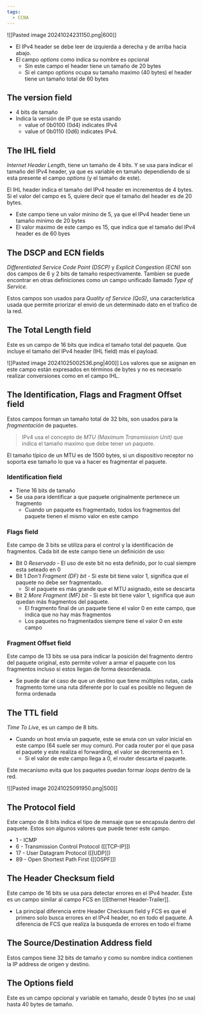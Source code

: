 ```yaml
---
tags:
  - CCNA
---
```

![[Pasted image 20241024231150.png|600]]

- El IPv4 header se debe leer de izquierda a derecha y de arriba hacia abajo. 
- El campo _options_ como indica su nombre es opcional
	- Sin este campo el header tiene un tamaño de 20 bytes 
	- Si el campo _options_ ocupa su tamaño maximo (40 bytes) el header tiene un tamaño total de 60 bytes


## The version field 
- 4 bits de tamaño 
- Indica la versión de IP que se esta usando 
	- value of 0b0100 (0d4) indicates IPv4 
	- value of 0b0110 (0d6) indicates IPv4.

## The IHL field 
_Internet Header Length_, tiene un tamaño de 4 bits. Y se usa para indicar el tamaño del IPv4 header, ya que es variable en tamaño dependiendo de si esta presente el campo _options_ (y el tamaño de este).

El IHL header indica el tamaño del IPv4 header en incrementos de 4 bytes. Si el valor del campo es 5, quiere decir que el tamaño del header es de 20 bytes.
-  Este campo tiene un valor minino de 5, ya que el IPv4 header tiene un tamaño minimo de 20 bytes 
- El valor maximo de este campo es 15, que indica que el tamaño del IPv4 header es de 60 byes 

## The DSCP and ECN fields 
_Differentiated Service Code Point (DSCP)_ y _Explicit Congestion (ECN)_ son dos campos de 6 y 2 bits de tamaño respectivamente. Tambien se puede encontrar en otras definiciones como un campo unificado llamado _Type of Service_.

Estos campos son usados para _Quality of Service (QoS)_, una característica usada que permite priorizar el envió de un determinado dato en el trafico de la red. 

## The Total Length field 
Este es un campo de 16 bits que indica el tamaño total del paquete. Que incluye el tamaño del IPv4 header (IHL field) más el payload. 

![[Pasted image 20241025002536.png|400]]
Los valores que se asignan en este campo están expresados en términos de bytes y no es necesario realizar conversiones como en el campo IHL.

## The Identification, Flags and Fragment Offset field 
Estos campos forman un tamaño total de 32 bits, son usados para la *fragmentación* de paquetes.

> IPv4 usa el concepto de _MTU (Maximum Transmission Unit)_ que indica el tamaño maximo que debe tener un paquete. 

El tamaño típico de un MTU es de 1500 bytes, si un dispositivo receptor no soporta ese tamaño lo que va a hacer es fragmentar el paquete. 

### Identification field 
- Tiene 16 bits de tamaño
- Se usa para identificar a que paquete originalmente pertenece un fragmento 
	- Cuando un paquete es fragmentado, todos los fragmentos del paquete tienen el mismo valor en este campo 

### Flags field 
Este campo de 3 bits se utiliza para el control y la identificación de fragmentos. Cada bit de este campo tiene un definición de uso:
- Bit 0 _Reservado_ - El uso de este bit no esta definido, por lo cual siempre esta seteado en 0
- Bit 1 _Don't Fragment (DF) bit_ - Si este bit tiene valor 1, significa que el paquete no debe ser fragmentado. 
	- Si el paquete es más grande que el MTU asignado, este se descarta 
- Bit 2 _More Fragment (MF) bit_ - Si este bit tiene valor 1, significa que aun quedan más fragmentos del paquete.
	- El fragmento final de un paquete tiene el valor 0 en este campo, que indica que no hay más fragmentos 
	- Los paquetes no fragmentados siempre tiene el valor 0 en este campo 

### Fragment Offset field 
Este campo de 13 bits se usa para indicar la posición del fragmento dentro del paquete original, esto permite volver a armar el paquete con los fragmentos incluso si estos llegan de forma desordenada. 
- Se puede dar el caso de que un destino que tiene múltiples rutas, cada fragmento tome una ruta diferente por lo cual es posible no lleguen de forma ordenada

## The TTL field 
_Time To Live_, es un campo de 8 bits.  
- Cuando un host envia un paquete, este se envia con un valor inicial en este campo (64 suele ser muy comun). Por cada router por el que pasa el paquete y este realiza el forwarding, el valor se decrementa en 1. 
	- Si el valor de este campo llega a 0, el router descarta el paquete.

Este mecanismo evita que los paquetes puedan formar _loops_ dentro de la red. 

![[Pasted image 20241025091950.png|500]]

## The Protocol field 
Este campo de 8 bits indica el tipo de mensaje que se encapsula dentro del paquete. Estos son algunos valores que puede tener este campo. 
- 1 - ICMP 
- 6 - Transmission Control Protocol ([[TCP-IP]])
- 17 - User Datagram Protocol ([[UDP]])
- 89 - Open Shortest Path First ([[OSPF]])

## The Header Checksum field 
Este campo de 16 bits se usa para detectar errores en el IPv4 header. Este es un campo similar al campo FCS en [[Ethernet Header-Trailer]]. 
- La principal diferencia entre Header Checksum field y FCS es que el primero solo busca errores en el IPv4 header, no en todo el paquete. A diferencia de FCS que realiza la busqueda de errores en todo el frame

## The Source/Destination Address field 
Estos campos tiene 32 bits de tamaño y como su nombre indica contienen la IP address de origen y destino. 

## The Options field 
Este es un campo opcional y variable en tamaño, desde 0 bytes (no se usa) hasta 40 bytes de tamaño. 